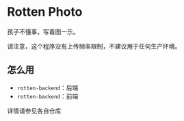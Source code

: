 # Rotten Photo

孩子不懂事，写着图一乐。

请注意，这个程序没有上传频率限制，不建议用于任何生产环境。

## 怎么用

- `rotten-backend`：后端
- `rotten-backend`：前端

详情请参见各自仓库
